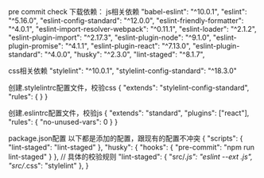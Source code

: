 pre commit check
下载依赖：
js相关依赖
"babel-eslint": "^10.0.1",
"eslint": "^5.16.0",
"eslint-config-standard": "^12.0.0",
"eslint-friendly-formatter": "^4.0.1",
"eslint-import-resolver-webpack": "^0.11.1",
"eslint-loader": "^2.1.2",
"eslint-plugin-import": "^2.17.3",
"eslint-plugin-node": "^9.1.0",
"eslint-plugin-promise": "^4.1.1",
"eslint-plugin-react": "^7.13.0",
"eslint-plugin-standard": "^4.0.0",
"husky": "^2.3.0",
"lint-staged": "^8.1.7",

css相关依赖
"stylelint": "^10.0.1",
"stylelint-config-standard": "^18.3.0"

创建.stylelintrc配置文件，校验css
{
  "extends": "stylelint-config-standard",
  "rules": {
  }
}

创建.eslintrc配置文件，校验js
{
  "extends": "standard",
  "plugins": ["react"],
  "rules": {
    "no-unused-vars": 0
  }
}

package.json配置
以下都是添加的配置，跟现有的配置不冲突
{
  "scripts": {
    "lint-staged": "lint-staged"
  },
  "husky": {
    "hooks": {
      "pre-commit": "npm run lint-staged"
    }
  },
  // 具体的校验规则
  "lint-staged": {
    "src/*.js": "eslint --ext .js",
    "src/*.css": "stylelint"
  },
}
